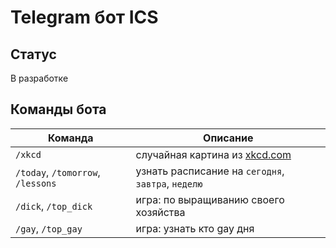 # Telegram бот ICS
## Статус

В разработке

## Команды бота

| Команда                           | Описание                                           |
|-----------------------------------|----------------------------------------------------|
| `/xkcd`                           | случайная картина из [xkcd.com](https://xkcd.com/) |
| `/today`, `/tomorrow`, `/lessons` | узнать расписание на `сегодня`, `завтра`, `неделю` |
| `/dick`, `/top_dick`              | игра: по выращиванию своего хозяйства              |
| `/gay`, `/top_gay`                | игра: узнать кто gay дня                           |
